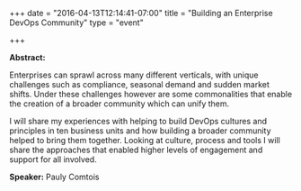 +++
date = "2016-04-13T12:14:41-07:00"
title = "Building an Enterprise DevOps Community"
type = "event"

+++

**Abstract:**

Enterprises can sprawl across many different verticals, with unique challenges such as compliance, seasonal demand and sudden market shifts. Under these challenges however are some commonalities that enable the creation of a broader community which can unify them.

I will share my experiences with helping to build DevOps cultures and principles in ten business units and how building a broader community helped to bring them together. Looking at culture, process and tools I will share the approaches that enabled higher levels of engagement and support for all involved.

**Speaker:** Pauly Comtois
